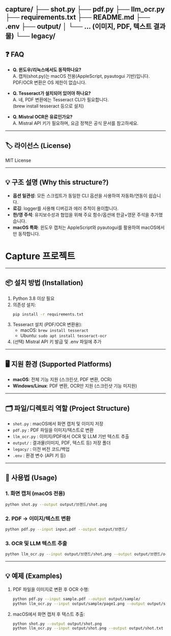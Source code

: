 capture/
├── shot.py
├── pdf.py
├── llm_ocr.py
├── requirements.txt
├── README.md
├── .env
├── output/
│ └── ... (이미지, PDF, 텍스트 결과물)
└── legacy/
---

## ❓ FAQ

- **Q. 윈도우/리눅스에서도 동작하나요?**  
  A. 캡처(shot.py)는 macOS 전용(AppleScript, pyautogui 기반)입니다. PDF/OCR 변환은 OS 제한이 없습니다.

- **Q. Tesseract가 설치되어 있어야 하나요?**  
  A. 네, PDF 변환에는 Tesseract CLI가 필요합니다.  
  (brew install tesseract 등으로 설치)

- **Q. Mistral OCR은 유료인가요?**  
  A. Mistral API 키가 필요하며, 요금 정책은 공식 문서를 참고하세요.

---

## 🏷️ 라이선스 (License)

MIT License

---

## 💡 구조 설명 (Why this structure?)

- **옵션 일관성**: 모든 스크립트가 동일한 CLI 옵션을 사용하여 자동화/연동이 쉽습니다.
- **로깅**: logger를 사용해 디버깅과 에러 추적이 용이합니다.
- **한/영 주석**: 유지보수성과 협업을 위해 주요 함수/옵션에 한글+영문 주석을 추가했습니다.
- **macOS 특화**: 윈도우 캡처는 AppleScript와 pyautogui를 활용하여 macOS에서만 동작합니다.

# Capture 프로젝트

---

## 📦 설치 방법 (Installation)

1. Python 3.8 이상 필요
2. 의존성 설치:
   ```bash
   pip install -r requirements.txt
   ```
3. Tesseract 설치 (PDF/OCR 변환용):
   - macOS: `brew install tesseract`
   - Ubuntu: `sudo apt install tesseract-ocr`
4. (선택) Mistral API 키 발급 및 .env 파일에 추가

---

## 🖥️ 지원 환경 (Supported Platforms)

- **macOS**: 전체 기능 지원 (스크린샷, PDF 변환, OCR)
- **Windows/Linux**: PDF 변환, OCR만 지원 (스크린샷 기능 미지원)

---

## 🗂️ 파일/디렉토리 역할 (Project Structure)

- `shot.py` : macOS에서 화면 캡처 및 이미지 저장
- `pdf.py` : PDF 파일을 이미지/텍스트로 변환
- `llm_ocr.py` : 이미지/PDF에서 OCR 및 LLM 기반 텍스트 추출
- `output/` : 결과물(이미지, PDF, 텍스트 등) 저장 폴더
- `legacy/` : 이전 버전 코드/백업
- `.env` : 환경 변수 (API 키 등)

---

## 🚀 사용법 (Usage)

### 1. 화면 캡처 (macOS 전용)
```bash
python shot.py --output output/브랜드/shot.png
```

### 2. PDF → 이미지/텍스트 변환
```bash
python pdf.py --input input.pdf --output output/브랜드/
```

### 3. OCR 및 LLM 텍스트 추출
```bash
python llm_ocr.py --input output/브랜드/shot.png --output output/브랜드/ocr.txt
```

---

## 💡 예제 (Examples)

1. PDF 파일을 이미지로 변환 후 OCR 수행:
   ```bash
   python pdf.py --input sample.pdf --output output/sample/
   python llm_ocr.py --input output/sample/page1.png --output output/sample/page1.txt
   ```
2. macOS에서 화면 캡처 후 텍스트 추출:
   ```bash
   python shot.py --output output/shot.png
   python llm_ocr.py --input output/shot.png --output output/shot.txt
   ```
